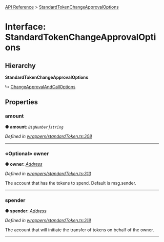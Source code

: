 [API Reference](../README.md) > [StandardTokenChangeApprovalOptions](../interfaces/StandardTokenChangeApprovalOptions.md)



# Interface: StandardTokenChangeApprovalOptions

## Hierarchy

**StandardTokenChangeApprovalOptions**

↳  [ChangeApprovalAndCallOptions](ChangeApprovalAndCallOptions.md)









## Properties
<a id="amount"></a>

###  amount

**●  amount**:  *`BigNumber`⎮`string`* 

*Defined in [wrappers/standardToken.ts:308](https://github.com/daostack/arc.js/blob/f343aa24/lib/wrappers/standardToken.ts#L308)*





___

<a id="owner"></a>

### «Optional» owner

**●  owner**:  *[Address](../#Address)* 

*Defined in [wrappers/standardToken.ts:313](https://github.com/daostack/arc.js/blob/f343aa24/lib/wrappers/standardToken.ts#L313)*



The account that has the tokens to spend. Default is msg.sender.




___

<a id="spender"></a>

###  spender

**●  spender**:  *[Address](../#Address)* 

*Defined in [wrappers/standardToken.ts:318](https://github.com/daostack/arc.js/blob/f343aa24/lib/wrappers/standardToken.ts#L318)*



The account that will initiate the transfer of tokens on behalf of the owner.




___


